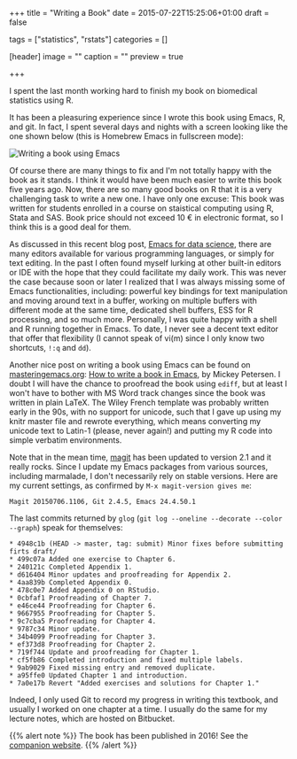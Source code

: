 +++
title = "Writing a Book"
date = 2015-07-22T15:25:06+01:00
draft = false

tags = ["statistics", "rstats"]
categories = []

[header]
image = ""
caption = ""
preview = true

+++

I spent the last month working hard to finish my book on biomedical statistics using R.

It has been a pleasuring experience since I wrote this book using Emacs, R, and git. In fact, I spent several days and nights with a screen looking like the one shown below (this is Homebrew Emacs in fullscreen mode):

![Writing a book using Emacs](/img/emacs-book.png)

Of course there are many things to fix and I'm not totally happy with the book as it stands. I think it would have been much easier to write this book five years ago. Now, there are so many good books on R that it is a very challenging task to write a new one. I have only one excuse: This book was written for students enrolled in a course on staistical computing using R, Stata and SAS. Book price should not exceed 10 € in electronic format, so I think this is a good deal for them.

As discussed in this recent blog post, [Emacs for data science](http://www.insightdatascience.com/blog/emacs_for_data_science.html), there are many editors available for various programming languages, or simply for text editing. In the past I often found myself lurking at other built-in editors or IDE with the hope that they could facilitate my daily work. This was never the case because soon or later I realized that I was always missing some of Emacs functionalities, including: powerful key bindings for text manipulation and moving around text in a buffer, working on multiple buffers with different mode at the same time, dedicated shell buffers, ESS for R processing, and so much more. Personally, I was quite happy with a shell and R running together in Emacs. To date, I never see a decent text editor that offer that flexibility (I cannot speak of vi(m) since I only know two shortcuts, `!:q` and `dd`).

Another nice post on writing a book using Emacs can be found on [masteringemacs.org](https://www.masteringemacs.org): [How to write a book in Emacs](https://www.masteringemacs.org/article/how-to-write-a-book-in-emacs), by Mickey Petersen. I doubt I will have the chance to proofread the book using `ediff`, but at least I won't have to bother with MS Word track changes since the book was written in plain LaTeX. The Wiley French template was probably written early in the 90s, with no support for unicode, such that I gave up using my knitr master file and rewrote everything, which means converting my unicode text to Latin-1 (please, never again!) and putting my R code into simple verbatim environments.


Note that in the mean time, [magit](https://github.com/magit/magit) has been updated to version 2.1 and it really rocks. Since I update my Emacs packages from various sources, including marmalade, I don't necessarily rely on stable versions. Here are my current settings, as confirmed by `M-x magit-version gives me`:

```
Magit 20150706.1106, Git 2.4.5, Emacs 24.4.50.1
```

The last commits returned by `glog` (`git log --oneline --decorate --color --graph`) speak for themselves:

```
* 4948c1b (HEAD -> master, tag: submit) Minor fixes before submitting firts draft/
* 499c07a Added one exercise to Chapter 6.
* 240121c Completed Appendix 1.
* d616404 Minor updates and proofreading for Appendix 2.
* 4aa839b Completed Appendix 0.
* 478c0e7 Added Appendix 0 on RStudio.
* 0cbfaf1 Proofreading of Chapter 7.
* e46ce44 Proofreading for Chapter 6.
* 9667955 Proofreading for Chapter 5.
* 9c7cba5 Proofreading for Chapter 4.
* 9787c34 Minor update.
* 34b4099 Proofreading for Chapter 3.
* ef373d8 Proofreading for Chapter 2.
* 719f744 Update and proofreading for Chapter 1.
* cf5fb86 Completed introduction and fixed multiple labels.
* 9ab9029 Fixed missing entry and removed duplicate.
* a95ffe0 Updated Chapter 1 and introduction.
* 7a0e17b Revert "Added exercises and solutions for Chapter 1."
```

Indeed, I only used Git to record my progress in writing this textbook, and usually I worked on one chapter at a time. I usually do the same for my lecture notes, which are hosted on Bitbucket.


{{% alert note %}}
The book has been published in 2016! See the [companion website](https://github.com/biostatsante/R).
{{% /alert %}}

